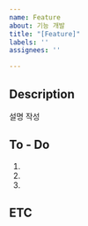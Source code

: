 ```yaml
---
name: Feature
about: 기능 개발
title: "[Feature]"
labels: ''
assignees: ''

---
```


## Description
설명 작성

## To - Do
1.
2.
3.

## ETC
